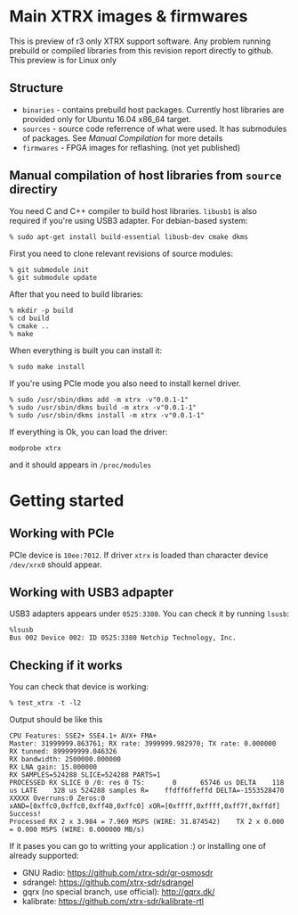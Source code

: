 # Main XTRX images & firmwares

This is preview of r3 only XTRX support software. Any problem running prebuild or compiled libraries from this revision report directly to github. This preview is for Linux only

## Structure
 - `binaries` - contains prebuild host packages. Currently host libraries are provided only for Ubuntu 16.04 x86_64 target.
 - `sources` - source code referrence of what were used. It has submodules of packages. See *Manual Compilation* for more details
 - `firmwares` - FPGA images for reflashing. (not yet published)



## Manual compilation of host libraries from `source` directiry

You need C and C++ compiler to build host libraries. `libusb1` is also required if you're using USB3 adapter. For debian-based system:
```
% sudo apt-get install build-essential libusb-dev cmake dkms
``` 
First you need to clone relevant revisions of source modules:
```
% git submodule init
% git submodule update
```
After that you need to build libraries:
```
% mkdir -p build
% cd build
% cmake ..
% make
```
When everything is built you can install it:
```
% sudo make install
```
If you're using PCIe mode you also need to install kernel driver. 
```
% sudo /usr/sbin/dkms add -m xtrx -v"0.0.1-1"
% sudo /usr/sbin/dkms build -m xtrx -v"0.0.1-1"
% sudo /usr/sbin/dkms install -m xtrx -v"0.0.1-1"
```

If everything is Ok, you can load the driver:
```
modprobe xtrx
```
and it should appears in `/proc/modules`


# Getting started
## Working with PCIe
PCIe device is `10ee:7012`. If driver `xtrx` is loaded than character device `/dev/xrx0` should appear.


## Working with USB3 adpapter
USB3 adapters appears under `0525:3380`. You can check it by running `lsusb`:
```
%lsusb
Bus 002 Device 002: ID 0525:3380 Netchip Technology, Inc. 
```

## Checking if it works
You can check that device is working:
```
% test_xtrx -t -l2
```

Output should be like this
```
CPU Features: SSE2+ SSE4.1+ AVX+ FMA+
Master: 31999999.863761; RX rate: 3999999.982970; TX rate: 0.000000
RX tunned: 899999999.046326
RX bandwidth: 2500000.000000
RX LNA gain: 15.000000
RX SAMPLES=524288 SLICE=524288 PARTS=1
PROCESSED RX SLICE 0 /0: res 0 TS:       0      65746 us DELTA    118 us LATE    328 us 524288 samples R=    ffdff6ffeffd DELTA=-1553528470
XXXXX Overruns:0 Zeros:0
xAND=[0xffc0,0xffc0,0xff40,0xffc0] xOR=[0xffff,0xffff,0xff7f,0xffdf]
Success!
Processed RX 2 x 3.984 = 7.969 MSPS (WIRE: 31.874542)    TX 2 x 0.000 = 0.000 MSPS (WIRE: 0.000000 MB/s) 
```

If it pases you can go to writting your application :) or installing one of already supported:

 - GNU Radio: https://github.com/xtrx-sdr/gr-osmosdr
 - sdrangel: https://github.com/xtrx-sdr/sdrangel
 - gqrx (no special branch, use official): http://gqrx.dk/
 - kalibrate: https://github.com/xtrx-sdr/kalibrate-rtl










